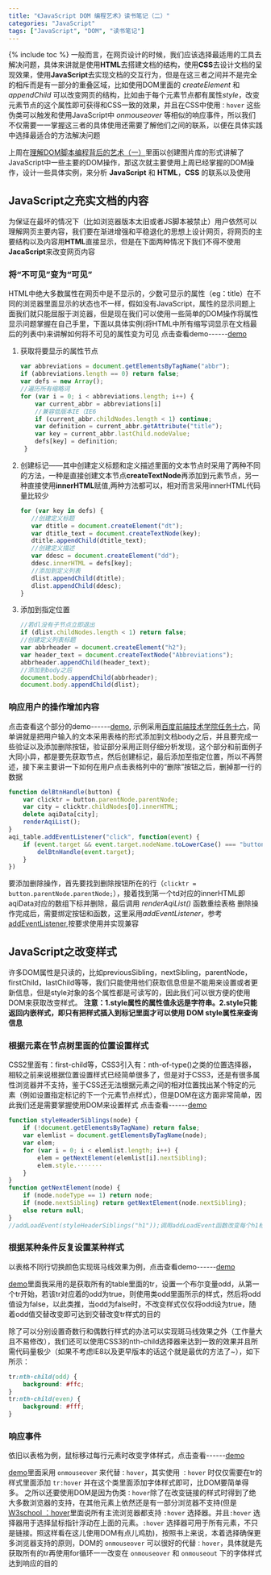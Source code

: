```yaml
---
title: "《JavaScript DOM 编程艺术》读书笔记（二）"
categories: "JavaScript"
tags: ["JavaScript", "DOM", "读书笔记"]
---
```


{% include toc %}
一般而言，在网页设计的时候，我们应该选择最适用的工具去解决问题，具体来讲就是使用**HTML**去搭建文档的结构，使用**CSS**去设计文档的呈现效果，使用**JavaScript**去实现文档的交互行为，但是在这三者之间并不是完全的相斥而是有一部分的重叠区域，比如使用DOM里面的 *createElement* 和 *appendChild* 可以改变网页的结构，比如由于每个元素节点都有属性*style*，改变元素节点的这个属性即可获得和CSS一致的效果，并且在CSS中使用`：hover` 这些伪类可以触发和使用JavaScript中 *onmouseover* 等相似的响应事件，所以我们不仅需要一一掌握这三者的具体使用还需要了解他们之间的联系，以便在具体实践中选择最适合的方法解决问题

上周在[理解DOM脚本编程背后的艺术（一）](http://ppmenghome.com/javascript/Javascript-DOM1/)里面以创建图片库的形式讲解了JavaScript中一些主要的DOM操作，那这次就主要使用上周已经掌握的DOM操作，设计一些具体实例，来分析 **JavaScript** 和 **HTML**，**CSS** 的联系以及使用

## JavaScript之充实文档的内容

为保证在最坏的情况下（比如浏览器版本太旧或者JS脚本被禁止）用户依然可以理解网页主要内容，我们要在渐进增强和平稳退化的思想上设计网页，将网页的主要结构以及内容用**HTML**直接显示，但是在下面两种情况下我们不得不使用**JacaScript**来改变网页内容

### 将“不可见”变为“可见”

HTML中绝大多数属性在网页中是不显示的，少数可显示的属性（eg：title）在不同的浏览器里面显示的状态也不一样，假如没有JavaScript，属性的显示问题上面我们就只能屈服于浏览器，但是现在我们可以使用一些简单的DOM操作将属性显示问题掌握在自己手里，下面以具体实例(将HTML中所有缩写词显示在文档最后的列表中)来讲解如何将不可见的属性变为可见
点击查看demo------[demo](http://codepen.io/ppmeng/pen/dMdMzQ)

1. 获取将要显示的属性节点

   ```javascript
   var abbreviations = document.getElementsByTagName("abbr");
   if (abbreviations.length == 0) return false;
   var defs = new Array();
   //遍历所有缩略词
   for (var i = 0; i < abbreviations.length; i++) {
       var current_abbr = abbreviations[i]
       //兼容低版本IE（IE6
       if (current_abbr.childNodes.length < 1) continue;
       var definition = current_abbr.getAttribute("title");
       var key = current_abbr.lastChild.nodeValue;
       defs[key] = definition;
    }
    ```

2. 创建标记——其中创建定义标题和定义描述里面的文本节点时采用了两种不同的方法，一种是直接创建文本节点**createTextNode**再添加到元素节点，另一种直接使用**innerHTML**赋值,两种方法都可以，相对而言采用innerHTML代码量比较少
  
   ```javascript
   for (var key in defs) {
      //创建定义标题
	  var dtitle = document.createElement("dt");
	  var dtitle_text = document.createTextNode(key);
      dtitle.appendChild(dtitle_text);
      //创建定义描述
	  var ddesc = document.createElement("dd");
	  ddesc.innerHTML = defs[key];
      //添加到定义列表
	  dlist.appendChild(dtitle);
      dlist.appendChild(ddesc);
   }
   ```

3. 添加到指定位置

   ```javascript
   //若dl没有子节点立即退出
   if (dlist.childNodes.length < 1) return false;
   //创建定义列表标题
   var abbrheader = document.createElement("h2");
   var header_text = document.createTextNode("Abbreviations");
   abbrheader.appendChild(header_text);
   //添加到body之后
   document.body.appendChild(abbrheader);
   document.body.appendChild(dlist);
   ```

### 响应用户的操作增加内容

点击查看这个部分的demo------[demo](http://ppmeng.github.io/baidu.IFE2016/task2/task2-4/task2-4.html),
示例采用[百度前端技术学院任务十六](http://ife.baidu.com/task/detail?taskId=16)，简单讲就是把用户输入的文本采用表格的形式添加到文档body之后，并且要完成一些验证以及添加删除按钮，验证部分采用正则仔细分析发现，这个部分和前面例子大同小异，都是要先获取节点，然后创建标记，最后添加至指定位置，所以不再赘述，接下来主要讲一下如何在用户点击表格列中的“删除”按钮之后，删掉那一行的数据

```javascript
function delBtnHandle(button) {
    var clicktr = button.parentNode.parentNode;
    var city = clicktr.childNodes[0].innerHTML;
    delete aqiData[city];
    renderAqiList();
}
aqi_table.addEventListener("click", function(event) {
    if (event.target && event.target.nodeName.toLowerCase() === "button") {
        delBtnHandle(event.target);
    }
})
```

要添加删除操作，首先要找到删除按钮所在的行（`clicktr = button.parentNode.parentNode;`），接着找到第一个td对应的innerHTML即aqiData对应的数组下标并删除，最后调用 *renderAqiList()* 函数重绘表格
删除操作完成后，需要绑定按钮和函数，这里采用*addEventListener*，参考[addEventListener](http://www.runoob.com/jsref/met-element-addeventlistener.html),按要求使用并实现兼容

## JavaScript之改变样式
许多DOM属性是只读的，比如previousSibling，nextSibling，parentNode，firstChild，lastChild等等，我们只能使用他们获取信息但是不能用来设置或者更新信息，但是style对象的各个属性都是可读写的，因此我们可以很方便的使用DOM来获取改变样式。 **注意：1.style属性的属性值永远是字符串。2.style只能返回内嵌样式，即只有把样式插入到标记里面才可以使用 DOM style属性来查询信息**

### 根据元素在节点树里面的位置设置样式
CSS2里面有：first-child等，CSS3引入有：nth-of-type()之类的位置选择器，相较之前来说根据位置设置样式已经简单很多了，但是对于CSS3，还是有很多属性浏览器并不支持，鉴于CSS还无法根据元素之间的相对位置找出某个特定的元素（例如设置指定标记的下一个元素节点样式），但是DOM在这方面非常简单，因此我们还是需要掌握使用DOM来设置样式
点击查看------[demo](http://codepen.io/ppmeng/pen/BKYLVv)

```javascript
function styleHeaderSiblings(node) {
    if (!document.getElementsByTagName) return false;
    var elemlist = document.getElementsByTagName(node);
    var elem;
    for (var i = 0; i < elemlist.length; i++) {
    	elem = getNextElement(elemlist[i].nextSibling);
    	elem.style.·······
    }
}
function getNextElement(node) {
	if (node.nodeType == 1) return node;
	if (node.nextSibling) return getNextElement(node.nextSibling);
    else return null; 
}
//addLoadEvent(styleHeaderSiblings("h1"));调用addLoadEvent函数改变每个h1标签后面的第一个兄弟节点样式
```

### 根据某种条件反复设置某种样式
以表格不同行切换颜色实现斑马线效果为例，点击查看demo------[demo](http://codepen.io/ppmeng/pen/xVYEJq)

[demo](http://codepen.io/ppmeng/pen/xVYEJq)里面我采用的是获取所有的table里面的tr，设置一个布尔变量odd，从第一个tr开始，若该tr对应着的odd为true，则使用类odd里面所示的样式，然后将odd值设为false，以此类推，当odd为false时，不改变样式仅仅将odd设为true，随着odd值交替改变即可达到交替改变tr样式的目的

除了可以分别设置奇数行和偶数行样式的办法可以实现斑马线效果之外（工作量大且不易修改），我们还可以使用CSS3的nth-child选择器来达到一致的效果并且所需代码量极少（如果不考虑IE8以及更早版本的话这个就是最优的方法了~），如下所示：

```css
tr:nth-child(odd) {
	background: #ffc;
}
tr:nth-child(even) {
	background: #fff;
}
```


### 响应事件
依旧以表格为例，鼠标移过每行元素时改变字体样式，点击查看------[demo](http://codepen.io/ppmeng/pen/RaQGBy)

[demo](http://codepen.io/ppmeng/pen/RaQGBy)里面采用 `onmouseover` 来代替`：hover`，其实使用 `：hover` 时仅仅需要在tr的样式里面添加 `tr:hover` 并在这个类里面添加字体样式即可，比DOM要简单得多。 之所以还要使用DOM是因为伪类`：hover`除了在改变链接的样式时得到了绝大多数浏览器的支持，在其他元素上依然还是有一部分浏览器不支持(但是[W3school ：hover](http://www.w3school.com.cn/cssref/selector_hover.asp)里面说所有主流浏览器都支持 `:hover` 选择器。并且`:hover` 选择器用于选择鼠标指针浮动在上面的元素。`:hover` 选择器可用于所有元素，不只是链接。照这样看在这儿使用DOM有点儿鸡肋)，按照书上来说，本着选择确保更多浏览器支持的原则，DOM的 `onmouseover` 可以很好的代替`：hover`，具体就是先获取所有的tr再使用for循环一一改变在 `onmouseover` 和 `onmouseout` 下的字体样式达到响应的目的